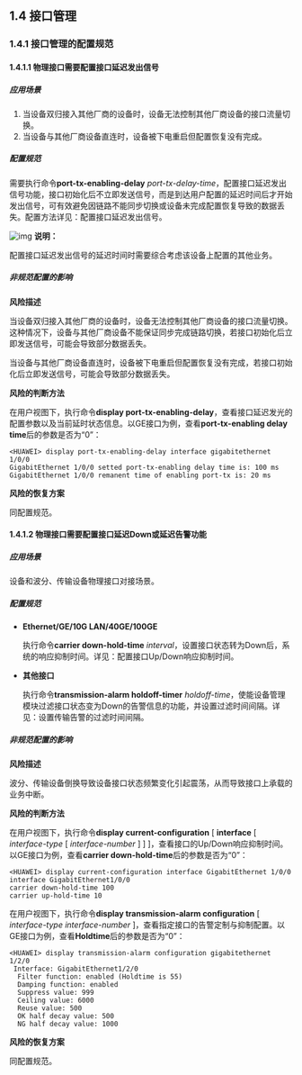 ## 1.4 接口管理

### 1.4.1 接口管理的配置规范

#### 1.4.1.1 物理接口需要配置接口延迟发出信号

##### 应用场景

1. 当设备双归接入其他厂商的设备时，设备无法控制其他厂商设备的接口流量切换。
2. 当设备与其他厂商设备直连时，设备被下电重启但配置恢复没有完成。

##### 配置规范

需要执行命令**port-tx-enabling-delay** *port-tx-delay-time*，配置接口延迟发出信号功能，接口初始化后不立即发送信号，而是到达用户配置的延迟时间后才开始发出信号，可有效避免因链路不能同步切换或设备未完成配置恢复导致的数据丢失。配置方法详见：配置接口延迟发出信号。

![img](.images/download) **说明：**

配置接口延迟发出信号的延迟时间时需要综合考虑该设备上配置的其他业务。

##### 非规范配置的影响

**风险描述**

当设备双归接入其他厂商的设备时，设备无法控制其他厂商设备的接口流量切换。这种情况下，设备与其他厂商设备不能保证同步完成链路切换，若接口初始化后立即发送信号，可能会导致部分数据丢失。

当设备与其他厂商设备直连时，设备被下电重启但配置恢复没有完成，若接口初始化后立即发送信号，可能会导致部分数据丢失。

**风险的判断方法**

在用户视图下，执行命令**display port-tx-enabling-delay**，查看接口延迟发光的配置参数以及当前延时状态信息。以GE接口为例，查看**port-tx-enabling delay time**后的参数是否为“0”：

```
<HUAWEI> display port-tx-enabling-delay interface gigabitethernet 1/0/0
GigabitEthernet 1/0/0 setted port-tx-enabling delay time is: 100 ms
GigabitEthernet 1/0/0 remanent time of enabling port-tx is: 20 ms
```

**风险的恢复方案**

同配置规范。

#### 1.4.1.2 物理接口需要配置接口延迟Down或延迟告警功能

##### 应用场景

设备和波分、传输设备物理接口对接场景。

##### 配置规范

- **Ethernet/GE/10G LAN/40GE/100GE**

  执行命令**carrier down-hold-time** *interval*，设置接口状态转为Down后，系统的响应抑制时间。详见：配置接口Up/Down响应抑制时间。

- **其他接口**

  执行命令**transmission-alarm holdoff-timer** *holdoff-time*，使能设备管理模块过滤接口状态变为Down的告警信息的功能，并设置过滤时间间隔。详见：设置传输告警的过滤时间间隔。

##### 非规范配置的影响

**风险描述**

波分、传输设备倒换导致设备接口状态频繁变化引起震荡，从而导致接口上承载的业务中断。

**风险的判断方法**

在用户视图下，执行命令**display current-configuration** [ **interface** [ *interface-type* [ *interface-number* ] ] ]，查看接口的Up/Down响应抑制时间。以GE接口为例，查看**carrier down-hold-time**后的参数是否为“0”：

```
<HUAWEI> display current-configuration interface GigabitEthernet 1/0/0
interface GigabitEthernet1/0/0
carrier down-hold-time 100
carrier up-hold-time 10
```

在用户视图下，执行命令**display transmission-alarm configuration** [ *interface-type* *interface-number* ]，查看指定接口的告警定制与抑制配置。以GE接口为例，查看**Holdtime**后的参数是否为“0”：

```
<HUAWEI> display transmission-alarm configuration gigabitethernet 1/2/0
 Interface: GigabitEthernet1/2/0
  Filter function: enabled (Holdtime is 55)
  Damping function: enabled
  Suppress value: 999
  Ceiling value: 6000
  Reuse value: 500
  OK half decay value: 500
  NG half decay value: 1000 
```

**风险的恢复方案**

同配置规范。
